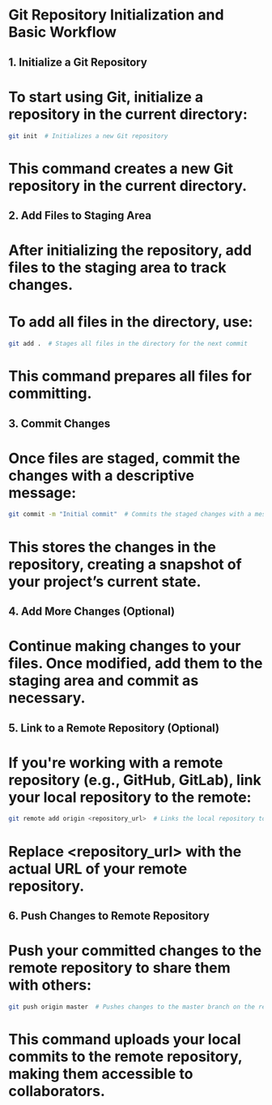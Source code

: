 # Git Repository Initialization and Basic Workflow

## 1. Initialize a Git Repository
# To start using Git, initialize a repository in the current directory:
```bash
git init  # Initializes a new Git repository
```

# This command creates a new Git repository in the current directory.

## 2. Add Files to Staging Area
# After initializing the repository, add files to the staging area to track changes.
# To add all files in the directory, use:
```bash
git add .  # Stages all files in the directory for the next commit
```

# This command prepares all files for committing.

## 3. Commit Changes
# Once files are staged, commit the changes with a descriptive message:
```bash
git commit -m "Initial commit"  # Commits the staged changes with a message
```

# This stores the changes in the repository, creating a snapshot of your project’s current state.

## 4. Add More Changes (Optional)
# Continue making changes to your files. Once modified, add them to the staging area and commit as necessary.

## 5. Link to a Remote Repository (Optional)
# If you're working with a remote repository (e.g., GitHub, GitLab), link your local repository to the remote:
```bash
git remote add origin <repository_url>  # Links the local repository to a remote one
```

# Replace <repository_url> with the actual URL of your remote repository.

## 6. Push Changes to Remote Repository
# Push your committed changes to the remote repository to share them with others:
```bash
git push origin master  # Pushes changes to the master branch on the remote repository
```

# This command uploads your local commits to the remote repository, making them accessible to collaborators.
